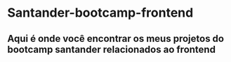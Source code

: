 # Santander-bootcamp-frontend

## Aqui é onde você encontrar os meus projetos do bootcamp santander relacionados ao frontend
